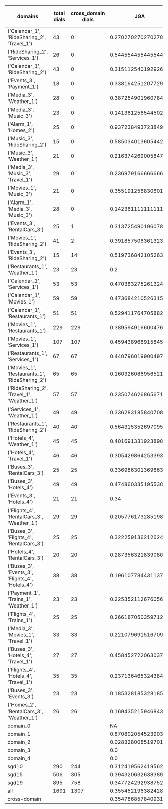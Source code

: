 | domains                                          |   total dials |   cross_domain dials | JGA                 | RSA                 | TA                  | CDTA                 |   total turns |   cross-domain turns |
|--------------------------------------------------|---------------|----------------------|---------------------|---------------------|---------------------|----------------------|---------------|----------------------|
| ('Calendar_1', 'RideSharing_2', 'Travel_1')      |            43 |                    0 | 0.2702702702702703  | 0.5764862914862912  | 0.5968468468468469  | NA                   |           444 |                    0 |
| ('RideSharing_2', 'Services_1')                  |            26 |                    0 | 0.5445544554455446  | 0.8195147156084664  | 0.7755775577557755  | NA                   |           303 |                    0 |
| ('Calendar_1', 'RideSharing_2')                  |            43 |                    0 | 0.31511254019292606 | 0.5444695071010855  | 0.6141479099678456  | NA                   |           311 |                    0 |
| ('Events_3', 'Payment_1')                        |            18 |                    0 | 0.33816425120772947 | 0.7241564967695621  | 0.7198067632850241  | NA                   |           207 |                    0 |
| ('Media_3', 'Weather_1')                         |            28 |                    0 | 0.3872549019607843  | 0.6629581151832459  | 0.6519607843137255  | NA                   |           204 |                    0 |
| ('Media_3', 'Music_3')                           |            23 |                    0 | 0.14136125654450263 | 0.3946439655936862  | 0.5497382198952879  | NA                   |           191 |                    0 |
| ('Alarm_1', 'Homes_2')                           |            25 |                    0 | 0.9372384937238494  | 0.98359440267335    | 0.9790794979079498  | NA                   |           239 |                    0 |
| ('Music_3', 'RideSharing_2')                     |            15 |                    0 | 0.5850340136054422  | 0.8347095575818977  | 0.782312925170068   | NA                   |           147 |                    0 |
| ('Music_3', 'Weather_1')                         |            21 |                    0 | 0.21637426900584794 | 0.5726263511539584  | 0.631578947368421   | NA                   |           171 |                    0 |
| ('Media_3', 'Music_3', 'Travel_1')               |            29 |                    0 | 0.23697916666666666 | 0.591733992619551   | 0.5338541666666666  | NA                   |           384 |                    0 |
| ('Movies_1', 'Music_3')                          |            21 |                    0 | 0.3551912568306011  | 0.6959770114942527  | 0.6612021857923497  | NA                   |           183 |                    0 |
| ('Alarm_1', 'Media_3', 'Music_3')                |            28 |                    0 | 0.1423611111111111  | 0.4286469438521679  | 0.4826388888888889  | NA                   |           288 |                    0 |
| ('Events_3', 'RentalCars_3')                     |            25 |                    1 | 0.3137254901960784  | 0.6227141159494106  | 0.6582633053221288  | 0.0                  |           357 |                    1 |
| ('Movies_1', 'RideSharing_2')                    |            41 |                    2 | 0.39185750636132316 | 0.7050509402721203  | 0.6539440203562341  | 0.0                  |           393 |                    2 |
| ('Events_3', 'RideSharing_2')                    |            15 |                   14 | 0.5197368421052632  | 0.7992915263748596  | 0.7368421052631579  | 0.0                  |           152 |                   14 |
| ('Restaurants_1', 'Weather_1')                   |            23 |                   23 | 0.2                 | 0.593974698141365   | 0.5191489361702127  | 0.0                  |           235 |                   26 |
| ('Calendar_1', 'Services_1')                     |            53 |                   53 | 0.47038327526132406 | 0.7907392871678595  | 0.7682926829268293  | 0.24615384615384617  |           574 |                   65 |
| ('Calendar_1', 'Movies_1')                       |            59 |                   59 | 0.47368421052631576 | 0.7470818039927508  | 0.6719298245614035  | 0.0                  |           570 |                   77 |
| ('Calendar_1', 'Restaurants_1')                  |            51 |                   51 | 0.5294117647058824  | 0.8238498501124764  | 0.7042925278219396  | 0.0                  |           629 |                   72 |
| ('Movies_1', 'Restaurants_1')                    |           229 |                  229 | 0.38959491660047657 | 0.7424775137875366  | 0.5675138999205719  | 0.019672131147540985 |          2518 |                  305 |
| ('Movies_1', 'Services_1')                       |           107 |                  107 | 0.45943896891584535 | 0.7588149551384846  | 0.621683093252464   | 0.0514018691588785   |          1319 |                  214 |
| ('Restaurants_1', 'Services_1')                  |            67 |                   67 | 0.4407960199004975  | 0.8100771713426024  | 0.6218905472636815  | 0.029411764705882353 |          1005 |                  136 |
| ('Movies_1', 'Restaurants_1', 'RideSharing_2')   |            65 |                   65 | 0.16032608695652173 | 0.691203231959343   | 0.41304347826086957 | 0.03535353535353535  |          1104 |                  198 |
| ('RideSharing_2', 'Travel_1', 'Weather_1')       |            57 |                   57 | 0.23507462686567165 | 0.5525300442757745  | 0.6138059701492538  | 0.017543859649122806 |           536 |                   57 |
| ('Services_1', 'Weather_1')                      |            49 |                   49 | 0.336283185840708   | 0.6940252626872337  | 0.745575221238938   | 0.35789473684210527  |           452 |                   95 |
| ('Restaurants_1', 'RideSharing_2')               |            40 |                   40 | 0.5643153526970954  | 0.8641728921426544  | 0.7946058091286307  | 0.0                  |           482 |                   40 |
| ('Hotels_4', 'Weather_1')                        |            45 |                   45 | 0.40169133192389006 | 0.7918473639455783  | 0.733615221987315   | 0.1                  |           473 |                   50 |
| ('Hotels_4', 'Travel_1')                         |            46 |                   46 | 0.3054298642533937  | 0.719004812306248   | 0.6809954751131222  | 0.06382978723404255  |           442 |                   47 |
| ('Buses_3', 'RentalCars_3')                      |            25 |                   25 | 0.336986301369863   | 0.802086534806081   | 0.6191780821917808  | 0.32558139534883723  |           365 |                   43 |
| ('Buses_3', 'Hotels_4')                          |            49 |                   49 | 0.4748603351955307  | 0.840095475360702   | 0.6666666666666666  | 0.10344827586206896  |           537 |                   58 |
| ('Events_3', 'Hotels_4')                         |            21 |                   21 | 0.34                | 0.7129964503382228  | 0.592               | 0.08333333333333333  |           250 |                   24 |
| ('Flights_4', 'RentalCars_3', 'Weather_1')       |            29 |                   29 | 0.20577617328519857 | 0.3747423430327848  | 0.36823104693140796 | 0.015384615384615385 |           277 |                   65 |
| ('Buses_3', 'Flights_4', 'RentalCars_3')         |            25 |                   25 | 0.3222591362126246  | 0.7242223625868781  | 0.48172757475083056 | 0.0                  |           301 |                   58 |
| ('Hotels_4', 'RentalCars_3')                     |            20 |                   20 | 0.28735632183908044 | 0.6243522876052994  | 0.524904214559387   | 0.0                  |           261 |                   21 |
| ('Buses_3', 'Events_3', 'Flights_4', 'Hotels_4') |            38 |                   38 | 0.19610778443113772 | 0.5720866267229017  | 0.3562874251497006  | 0.08387096774193549  |           668 |                  155 |
| ('Payment_1', 'Trains_1', 'Weather_1')           |            23 |                   23 | 0.22535211267605634 | 0.4879949311034358  | 0.4704225352112676  | 0.14814814814814814  |           355 |                   27 |
| ('Flights_4', 'Trains_1')                        |            25 |                   25 | 0.26618705035971224 | 0.6441381028459682  | 0.5359712230215827  | 0.0                  |           278 |                   25 |
| ('Media_3', 'Movies_1', 'Travel_1')              |            33 |                   33 | 0.2210796915167095  | 0.4863505093289458  | 0.48586118251928023 | 0.0                  |           389 |                   37 |
| ('Buses_3', 'Hotels_4', 'Travel_1')              |            27 |                   27 | 0.4584527220630373  | 0.8677559873988446  | 0.6819484240687679  | 0.1206896551724138   |           349 |                   58 |
| ('Flights_4', 'Hotels_4', 'Travel_1')            |            35 |                   35 | 0.2371364653243848  | 0.6799160733879702  | 0.4742729306487696  | 0.08860759493670886  |           447 |                   79 |
| ('Buses_3', 'Events_3')                          |            23 |                   23 | 0.18532818532818532 | 0.5511283469616803  | 0.583011583011583   | 0.04                 |           259 |                   25 |
| ('Homes_2', 'RentalCars_3', 'Weather_1')         |            26 |                   26 | 0.16943521594684385 | 0.4826728086728088  | 0.42524916943521596 | 0.0                  |           301 |                   36 |
| domain_0                                         |               |                      | NA                  | NA                  | NA                  | NA                   |             0 |                    0 |
| domain_1                                         |               |                      | 0.8708020545239036  | 0.9359547050172072  | 0.9238772553667852  | NA                   |          7593 |                    0 |
| domain_2                                         |               |                      | 0.02832800851970181 | 0.5896754684405286  | 0.4027689030883919  | 0.07004555808656036  |          9390 |                 1756 |
| domain_3                                         |               |                      | 0.0                 | 0.44651623306086285 | 0.3559563360227812  | 0.03460207612456748  |          2107 |                  289 |
| domain_4                                         |               |                      | 0.0                 | 0.47722914855682613 | 0.23461538461538461 | 0.13846153846153847  |           260 |                   65 |
| sgd10                                            |           290 |                  244 | 0.3124195624195624  | 0.6836066358789771  | 0.6251608751608752  | 0.1585014409221902   |          3108 |                  347 |
| sgd15                                            |           506 |                  305 | 0.3943206326383896  | 0.7112618808748793  | 0.6612149532710281  | 0.05121951219512195  |          5564 |                  410 |
| sgd19                                            |           895 |                  758 | 0.34772429293875257 | 0.6957755706149771  | 0.560591871136917   | 0.04878048780487805  |         10678 |                 1353 |
| all                                              |          1691 |                 1307 | 0.3554521963824289  | 0.6982875449099811  | 0.5998966408268734  | 0.06729857819905213  |         19350 |                 2110 |
| cross-domain                                     |               |                      | 0.354786857840931   | 0.7109195306146034  | 0.5872179000835852  | 0.06729857819905213  |         15553 |                 2110 |
